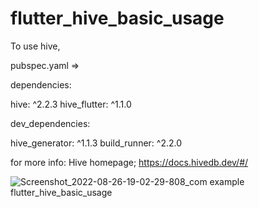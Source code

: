 # flutter_hive_basic_usage


To use hive, 

pubspec.yaml  => 


dependencies:

  hive: ^2.2.3
  hive_flutter: ^1.1.0

dev_dependencies:
  
  hive_generator: ^1.1.3
  build_runner: ^2.2.0

for more info: Hive homepage; https://docs.hivedb.dev/#/

![Screenshot_2022-08-26-19-02-29-808_com example flutter_hive_basic_usage](https://user-images.githubusercontent.com/7489371/186946945-d4ecb0ec-d20a-4f08-9547-83b18ca7ce1d.png)
